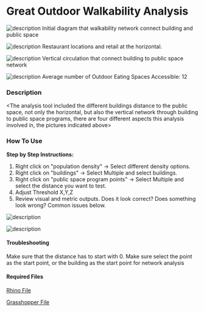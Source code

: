# Great Outdoor Walkability Analysis



![description](https://github.com/tterrytang/XIM-GSAPP-Fa20/blob/main/src/tools/Network/walkability%20network%20analysis/0-Initial%20Diagram.jpg)
Initial diagram that walkability network connect building and public space

![description](https://github.com/tterrytang/XIM-GSAPP-Fa20/blob/main/src/tools/Network/walkability%20network%20analysis/1%20Restaurants%20Location.jpg)
Restaurant locations and retail at the horizontal.

![description](https://github.com/tterrytang/XIM-GSAPP-Fa20/blob/main/src/tools/Network/walkability%20network%20analysis/2%20Circulation.jpg)
Vertical circulation that connect building to public space network


![description](https://github.com/tterrytang/XIM-GSAPP-Fa20/blob/main/src/tools/Network/walkability%20network%20analysis/3%20Walkability.jpg)
Average number of Outdoor Eating Spaces Accessible: 12

### Description

<The analysis tool included the different buildings distance to the public space, not only the horizontal, but also the vertical network through building to public space programs, there are four different aspects this analysis involved in, the pictures indicated above>


### How To Use

<b>Step by Step Instructions:</b>


1. Right click on "population density" -> Select different density options.
2. Right click on "buildings" -> Select Multiple and select buildings.
3. Right click on "public space program points" -> Select Multiple and select the distance you want to test.
4. Adjust Threshold X,Y,Z
5. Review visual and metric outputs. Does it look correct? Does something look wrong? Common issues below.

![description](https://github.com/tterrytang/XIM-GSAPP-Fa20/blob/main/src/tools/Network/walkability%20network%20analysis/analysis%20grasshopper1.png)

![description](https://github.com/tterrytang/XIM-GSAPP-Fa20/blob/main/src/tools/Network/walkability%20network%20analysis/analysis%20grasshopper2.png)

#### Troubleshooting

Make sure that the distance has to start with 0. 
Make sure select the point as the start point, or the building as the start point for network analysis


#### Required Files

[Rhino File]()

[Grasshopper File]()





<br />


